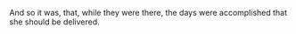 And so it was, that, while they were there, the days were accomplished that she should be delivered.
